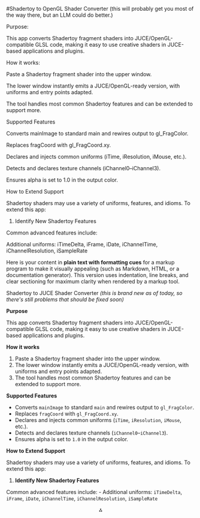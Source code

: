 #Shadertoy to OpenGL Shader Converter
(this will probably get you most of the way there, but an LLM could do better.)

Purpose:

This app converts Shadertoy fragment shaders into JUCE/OpenGL-compatible
GLSL code, making it easy to use creative shaders in JUCE-based
applications and plugins.

How it works:

Paste a Shadertoy fragment shader into the upper window.

The lower window instantly emits a JUCE/OpenGL-ready version, with uniforms and entry points adapted.

The tool handles most common Shadertoy features and can be extended to support more.

Supported Features

Converts mainImage to standard main and rewires output to gl_FragColor.

Replaces fragCoord with gl_FragCoord.xy.

Declares and injects common uniforms (iTime, iResolution, iMouse, etc.).

Detects and declares texture channels (iChannel0–iChannel3).

Ensures alpha is set to 1.0 in the output color.

How to Extend Support

Shadertoy shaders may use a variety of uniforms, features, and idioms. To extend this app:

1. Identify New Shadertoy Features

Common advanced features include:

Additional uniforms: iTimeDelta, iFrame, iDate, iChannelTime, iChannelResolution, iSampleRate

Here is your content in **plain text with formatting cues** for a markup program to make it visually appealing (such as Markdown, HTML, or a documentation generator). This version uses indentation, line breaks, and clear sectioning for maximum clarity when rendered by a markup tool.

Shadertoy to JUCE Shader Converter
*(this is brand new as of today, so there's still problems that should be fixed soon)*

**Purpose**

This app converts Shadertoy fragment shaders into JUCE/OpenGL-compatible GLSL code, making it easy to use creative shaders in JUCE-based applications and plugins.

**How it works**

1. Paste a Shadertoy fragment shader into the upper window.
2. The lower window instantly emits a JUCE/OpenGL-ready version, with uniforms and entry points adapted.
3. The tool handles most common Shadertoy features and can be extended to support more.

**Supported Features**

- Converts `mainImage` to standard `main` and rewires output to `gl_FragColor`.
- Replaces `fragCoord` with `gl_FragCoord.xy`.
- Declares and injects common uniforms (`iTime`, `iResolution`, `iMouse`, etc.).
- Detects and declares texture channels (`iChannel0`–`iChannel3`).
- Ensures alpha is set to `1.0` in the output color.

**How to Extend Support**

Shadertoy shaders may use a variety of uniforms, features, and idioms. To extend this app:

1. **Identify New Shadertoy Features**

Common advanced features include:
    - Additional uniforms: `iTimeDelta`, `iFrame`, `iDate`, `iChannelTime`, `iChannelResolution`, `iSampleRate`

<div style="text-align: center">⁂</div>

[^1]: https://github.com/juce-framework/JUCE/blob/master/examples/GUI/OpenGLAppDemo.h

[^2]: https://forum.juce.com/t/openglshaderprogram-adding-shaders/11488

[^3]: https://juce.com/tutorials/tutorial_open_gl_application/

[^4]: https://forum.juce.com/t/requested-improvements-to-opengl-shader-support-in-juce/27422

[^5]: https://forum.juce.com/t/opengl-shaders-line-plot/24062

[^6]: https://forum.juce.com/t/graphics-best-practice/42916

[^7]: https://forum.juce.com/t/2d-plug-in-using-opengl/38355

[^8]: https://github.com/juce-framework/JUCE/blob/master/modules/juce_opengl/opengl/juce_OpenGLShaderProgram.h

[^9]: https://forum.juce.com/t/using-framebuffers-as-texture-inputs-for-shaders/40222

